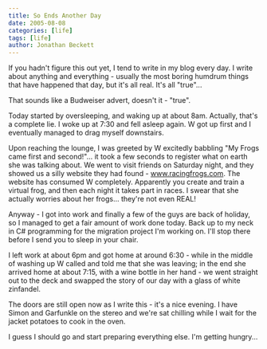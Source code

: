 ```yaml
---
title: So Ends Another Day
date: 2005-08-08
categories: [life]
tags: [life]
author: Jonathan Beckett
---
```


If you hadn't figure this out yet, I tend to write in my blog every day. I write about anything and everything - usually the most boring humdrum things that have happened that day, but it's all real. It's all "true"...

That sounds like a Budweiser advert, doesn't it - "true".

Today started by oversleeping, and waking up at about 8am. Actually, that's a complete lie. I woke up at 7:30 and fell asleep again. W got up first and I eventually managed to drag myself downstairs.

Upon reaching the lounge, I was greeted by W excitedly babbling "My Frogs came first and second!"... it took a few seconds to register what on earth she was talking about. We went to visit friends on Saturday night, and they showed us a silly website they had found - www.racingfrogs.com. The website has consumed W completely. Apparently you create and train a virtual frog, and then each night it takes part in races. I swear that she actually worries about her frogs... they're not even REAL!

Anyway - I got into work and finally a few of the guys are back of holiday, so I managed to get a fair amount of work done today. Back up to my neck in C# programming for the migration project I'm working on. I'll stop there before I send you to sleep in your chair.

I left work at about 6pm and got home at around 6:30 - while in the middle of washing up W called and told me that she was leaving; in the end she arrived home at about 7:15, with a wine bottle in her hand - we went straight out to the deck and swapped the story of our day with a glass of white zinfandel.

The doors are still open now as I write this - it's a nice evening. I have Simon and Garfunkle on the stereo and we're sat chilling while I wait for the jacket potatoes to cook in the oven.

I guess I should go and start preparing everything else. I'm getting hungry...